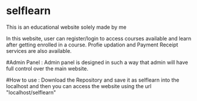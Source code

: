 # selflearn
This is an educational website solely made by me

In this website, user can register/login to access courses available and learn after getting enrolled in a course.
Profie updation and Payment Receipt services are also available.

#Admin Panel : 
Admin panel is designed in such a way that admin will have full control over the main website.

#How to use : 
Download the Repository and save it as selflearn into the localhost and then you can access the website using the url "localhost/selflearn"